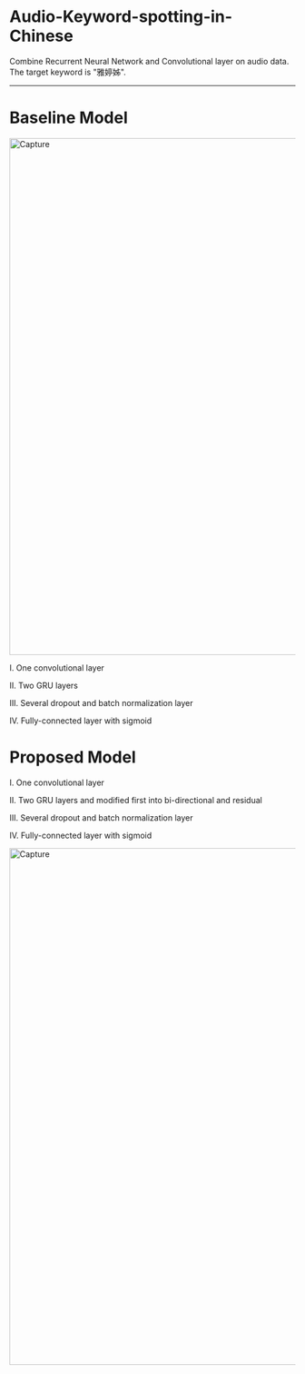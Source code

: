 # Audio-Keyword-spotting-in-Chinese
Combine Recurrent Neural Network and Convolutional layer on audio data. The target keyword is "雅婷姊".

***********************************************

# Baseline Model

<img width="910" alt="Capture" src="https://user-images.githubusercontent.com/38172621/146266989-e4757d49-7765-4831-b744-ff644499898e.png">

I. One convolutional layer

II. Two GRU layers

III. Several dropout and batch normalization layer

IV. Fully-connected layer with sigmoid

# Proposed Model

I. One convolutional layer

II. Two GRU layers and modified first into bi-directional and residual

III. Several dropout and batch normalization layer

IV. Fully-connected layer with sigmoid

<img width="910" alt="Capture" src="https://user-images.githubusercontent.com/38172621/146267170-0a4116c4-551a-46fb-8af5-1427213770d7.png">
